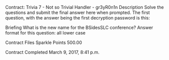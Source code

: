 
Contract: Trivia 7 - Not so Trivial
Handler - gr3yR0n1n
Description
Solve the questions and submit the final answer here when prompted. The first question, with the answer being the first decryption password is this:

Briefing
What is the new name for the BSidesSLC conference? Answer format for this question: all lower case

Contract Files
Sparkle Points 500.00 

Contract Completed March 9, 2017, 8:41 p.m.

